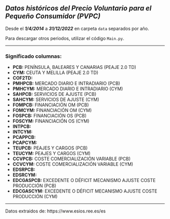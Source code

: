## *Datos históricos del Precio Voluntario para el Pequeño Consumidor (PVPC)*

Desde el ___1/4/2014___ a ___31/12/2022___ en carpeta ```data``` separados por año.

Para descargar otros periodos, utilizar el código ```Main.py```.

<hr>

### Significado columnas:
- __PCB:__ PENÍNSULA, BALEARES Y CANARIAS (PEAJE 2.0 TD)
- __CYM:__ CEUTA Y MELILLA (PEAJE 2.0 TD)
- __COF2TD:__ 
- __PMHPCB:__ MERCADO DIARIO E INTRADIARIO (PCB)
- __PMHCYM:__ MERCADO DIARIO E INTRADIARIO (CYM)
- __SAHPCB:__ SERVICIOS DE AJUSTE (PCB)
- __SAHCYM:__ SERVICIOS DE AJUSTE (CYM)
- __FOMPCB:__ FINANCIACIÓN OM (PCB)
- __FOMCYM:__ FINANCIACIÓN OM (CYM)
- __FOSPCB:__ FINANCIACIÓN OS (PCB)
- __FOSCYM:__ FINANCIACIÓN OS (CYM)
- __INTPCB:__ 
- __INTCYM:__ 
- __PCAPPCB:__ 
- __PCAPCYM:__ 
- __TEUPCB:__ PEAJES Y CARGOS (PCB)
- __TEUCYM:__ PEAJES Y CARGOS (CYM)
- __CCVPCB:__ COSTE COMERCIALIZACIÓN VARIABLE (PCB)
- __CCVCYM:__ COSTE COMERCIALIZACIÓN VARIABLE (CYM)
- __EDSRPCB:__ 
- __EDSRCYM:__ 
- __EDCGASPCB:__ EXCEDENTE O DÉFICIT MECANISMO AJUSTE COSTE PRODUCCIÓN (PCB)
- __EDCGASCYM:__ EXCEDENTE O DÉFICIT MECANISMO AJUSTE COSTE PRODUCCIÓN (CYM)

<hr>
Datos extraidos de: https://www.esios.ree.es/es
